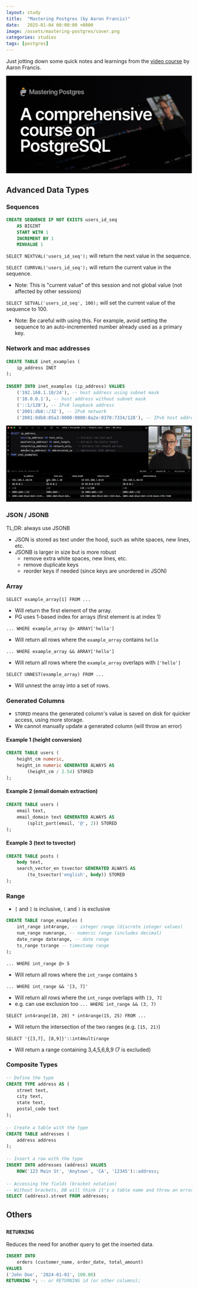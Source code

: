 ```yaml
---
layout: study
title:  "Mastering Postgres (by Aaron Francis)"
date:   2025-01-04 00:00:00 +0800
image: /assets/mastering-postgres/cover.png
categories: studies
tags: [postgres]
---
```


Just jotting down some quick notes and learnings from the [video course](https://masteringpostgres.com/) by Aaron Francis.

![](/assets/mastering-postgres/cover.jpg)

## Advanced Data Types

### Sequences

```sql
CREATE SEQUENCE IF NOT EXISTS users_id_seq
    AS BIGINT
    START WITH 1
    INCREMENT BY 1
    MINVALUE 1
```

`SELECT NEXTVAL('users_id_seq');` will return the next value in the sequence.

`SELECT CURRVAL('users_id_seq');` will return the current value in the sequence.
- Note: This is "current value" of this session and not global value (not affected by other sessions)

`SELECT SETVAL('users_id_seq', 100);` will set the current value of the sequence to 100.
- Note: Be careful with using this. For example, avoid setting the sequence to an auto-incremented number already used as a primary key.

### Network and mac addresses

```sql
CREATE TABLE inet_examples (
    ip_address INET
);

INSERT INTO inet_examples (ip_address) VALUES
    ('192.168.1.10/24'), -- host address using subnet mask
    ('10.0.0.1'), -- host address without subnet mask
    ('::1/128'), -- IPv6 loopback address
    ('2001:db8::/32'), -- IPv6 network
    ('2001:0db8:85a3:0000:0000:8a2e:0370:7334/128'), -- IPv6 host address
```

![](/assets/mastering-postgres/network-and-mac-addresses.png)
 
### JSON / JSONB

TL;DR: always use JSONB

- JSON is stored as text under the hood, such as white spaces, new lines, etc.
- JSONB is larger in size but is more robust
  - remove extra white spaces, new lines, etc.
  - remove duplicate keys
  - reorder keys if needed (since keys are unordered in JSON)

### Array

`SELECT example_array[1] FROM ...`
- Will return the first element of the array.
- PG uses 1-based index for arrays (first element is at index 1)

`... WHERE example_array @> ARRAY['hello']`
- Will return all rows where the `example_array` contains `hello`

`... WHERE example_array && ARRAY['hello']`
- Will return all rows where the `example_array` overlaps with `['hello']`

`SELECT UNNEST(example_array) FROM ...`
- Will unnest the array into a set of rows.

### Generated Columns

- `STORED` means the generated column's value is saved on disk for quicker access, using more storage.
- We cannot manually update a generated column (will throw an error)

#### Example 1 (height conversion)

```sql
CREATE TABLE users (
    height_cm numeric,
    height_in numeric GENERATED ALWAYS AS
        (height_cm / 2.54) STORED
);
```

#### Example 2 (email domain extraction)

```sql
CREATE TABLE users (
    email text,
    email_domain text GENERATED ALWAYS AS
        (split_part(email, '@', 2)) STORED
);
```

#### Example 3 (text to tsvector)

```sql
CREATE TABLE posts (
    body text,
    search_vector_en tsvector GENERATED ALWAYS AS 
        (to_tsvector('english', body)) STORED
);
```

### Range

- `[` and `]` is inclusive, `(` and `)` is exclusive

```sql
CREATE TABLE range_examples (
    int_range int4range, -- integer range (discrete integer values)
    num_range numrange, -- numeric range (includes decimal)
    date_range daterange, -- date range
    ts_range tsrange -- timestamp range
);
```

`... WHERE int_range @> 5`
- Will return all rows where the `int_range` contains `5`

`... WHERE int_range && '[3, 7]'`
- Will return all rows where the `int_range` overlaps with `[3, 7]`
- e.g. can use exclusion too `... WHERE int_range && (3, 7)`

`SELECT int4range[10, 20] * int4range(15, 25) FROM ...`
- Will return the intersection of the two ranges (e.g. `[15, 21)`)

`SELECT '{[3,7], [8,9]}'::int4multirange`
- Will return a range containing 3,4,5,6,8,9 (7 is excluded)

### Composite Types

```sql
-- Define the type
CREATE TYPE address AS (
    street text,
    city text,
    state text,
    postal_code text
);

-- Create a table with the type
CREATE TABLE addresses (
    address address
);

-- Insert a row with the type
INSERT INTO addresses (address) VALUES
    ROW('123 Main St', 'Anytown', 'CA', '12345')::address;

-- Accessing the fields (bracket notation)
-- Without brackets, DB will think it's a table name and throw an error
SELECT (address).street FROM addresses;
```

## Others

### `RETURNING`

Reduces the need for another query to get the inserted data.

```sql
INSERT INTO
    orders (customer_name, order_date, total_amount) 
VALUES
('John Doe', '2024-01-01', 100.00)
RETURNING *; -- or RETURNING id (or other columns);
```
